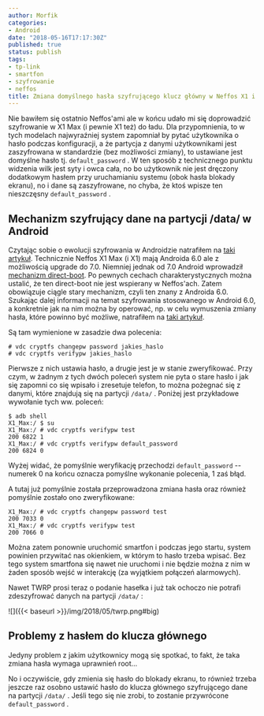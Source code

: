 ```yaml
---
author: Morfik
categories:
- Android
date: "2018-05-16T17:17:30Z"
published: true
status: publish
tags:
- tp-link
- smartfon
- szyfrowanie
- neffos
title: Zmiana domyślnego hasła szyfrującego klucz główny w Neffos X1 i X1 Max
---
```


Nie bawiłem się ostatnio Neffos'ami ale w końcu udało mi się doprowadzić szyfrowanie w X1 Max (i
pewnie X1 też) do ładu. Dla przypomnienia, to w tych modelach najwyraźniej system zapomniał by
pytać użytkownika o hasło podczas konfiguracji, a że partycja z danymi użytkownikami jest
zaszyfrowana w standardzie (bez możliwości zmiany), to ustawiane jest domyślne hasło tj.
`default_password` . W ten sposób z technicznego punktu widzenia wilk jest syty i owca cała,
no bo użytkownik nie jest dręczony dodatkowym hasłem przy uruchamianiu systemu (obok hasła blokady
ekranu), no i dane są zaszyfrowane, no chyba, że ktoś wpisze ten nieszczęsny
`default_password` .

<!--more-->
## Mechanizm szyfrujący dane na partycji /data/ w Android

Czytając sobie o ewolucji szyfrowania w Androidzie natrafiłem na
[taki artykuł](https://yourtechexplained.com/2016/12/08/explained-android-nougat-file-based-encryption/).
Technicznie Neffos X1 Max (i X1) mają Androida 6.0 ale z możliwością upgrade do 7.0. Niemniej
jednak od 7.0 Android wprowadził
[mechanizm direct-boot](https://developer.android.com/training/articles/direct-boot.html). Po
pewnych cechach charakterystycznych można ustalić, że ten direct-boot nie jest wspierany w
Neffos'ach. Zatem obowiązuje ciągle stary mechanizm, czyli ten znany z Androida 6.0. Szukając dalej
informacji na temat szyfrowania stosowanego w Android 6.0, a konkretnie jak na nim można by
operować, np. w celu wymuszenia zmiany hasła, które powinno być możliwe, natrafiłem na
[taki artykuł](https://www.xda-developers.com/how-to-manually-change-your-android-encryption-password/).

Są tam wymienione w zasadzie dwa polecenia:

    # vdc cryptfs changepw password jakies_haslo
    # vdc cryptfs verifypw jakies_haslo

Pierwsze z nich ustawia hasło, a drugie jest je w stanie zweryfikować. Przy czym, w żadnym z tych
dwóch poleceń system nie pyta o stare hasło i jak się zapomni co się wpisało i zresetuje telefon,
to można pożegnać się z danymi, które znajdują się na partycji `/data/` . Poniżej jest przykładowe
wywołanie tych ww. poleceń:

    $ adb shell
    X1_Max:/ $ su
    X1_Max:/ # vdc cryptfs verifypw test
    200 6822 1
    X1_Max:/ # vdc cryptfs verifypw default_password
    200 6824 0

Wyżej widać, że pomyślnie weryfikację przechodzi `default_password` -- numerek 0 na końcu oznacza
pomyślne wykonanie polecenia, 1 zaś błąd.

A tutaj już pomyślnie została przeprowadzona zmiana hasła oraz również pomyślnie zostało ono
zweryfikowane:

    X1_Max:/ # vdc cryptfs changepw password test
    200 7033 0
    X1_Max:/ # vdc cryptfs verifypw test
    200 7066 0

Można zatem ponownie uruchomić smartfon i podczas jego startu, system powinien przywitać nas
okienkiem, w którym to hasło trzeba wpisać. Bez tego system smartfona się nawet nie uruchomi i nie
będzie można z nim w żaden sposób wejść w interakcję (za wyjątkiem połączeń alarmowych).

Nawet TWRP prosi teraz o podanie hasełka i już tak ochoczo nie potrafi zdeszyfrować danych na
partycji `/data/` :

![]({{< baseurl >}}/img/2018/05/twrp.png#big)

## Problemy z hasłem do klucza głównego

Jedyny problem z jakim użytkownicy mogą się spotkać, to fakt, że taka zmiana hasła wymaga uprawnień
root...

No i oczywiście, gdy zmienia się hasło do blokady ekranu, to również trzeba jeszcze raz osobno
ustawić hasło do klucza głównego szyfrującego dane na partycji `/data/` . Jeśli tego się nie zrobi,
to zostanie przywrócone `default_password` .
